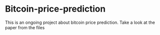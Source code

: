 # Bitcoin-price-prediction

This is an ongoing project about bitcoin price prediction. 
Take a look at the paper from the files
